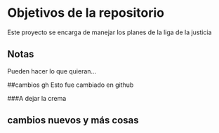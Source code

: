 # Objetivos de la repositorio

Este proyecto se encarga de manejar los planes de la liga de la justicia


## Notas
Pueden hacer lo que quieran...

##cambios gh
Esto fue cambiado en github

###A dejar la crema
## cambios nuevos y más cosas
